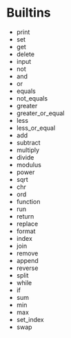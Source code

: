 # Builtins
- print
- set
- get
- delete
- input
- not
- and
- or
- equals
- not_equals
- greater
- greater_or_equal
- less
- less_or_equal
- add
- subtract
- multiply
- divide
- modulus
- power
- sqrt
- chr
- ord
- function
- run
- return
- replace
- format
- index
- join
- remove
- append
- reverse
- split
- while
- if
- sum
- min
- max
- set_index
- swap